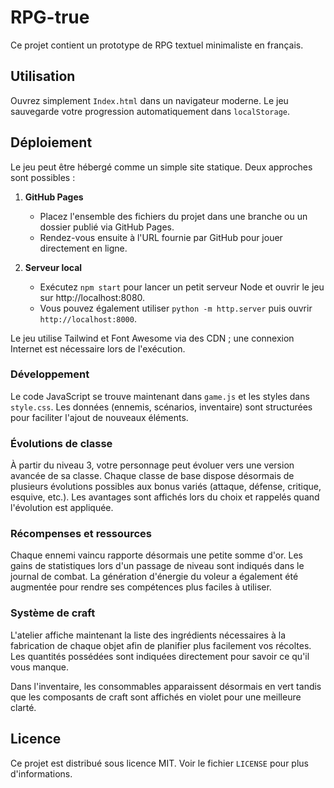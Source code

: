 # RPG-true

Ce projet contient un prototype de RPG textuel minimaliste en français.

## Utilisation

Ouvrez simplement `Index.html` dans un navigateur moderne. Le jeu sauvegarde
votre progression automatiquement dans `localStorage`.

## Déploiement

Le jeu peut être hébergé comme un simple site statique. Deux approches sont
possibles :

1. **GitHub Pages**
   - Placez l'ensemble des fichiers du projet dans une branche ou un dossier
     publié via GitHub Pages.
   - Rendez-vous ensuite à l'URL fournie par GitHub pour jouer directement en
     ligne.

2. **Serveur local**
   - Exécutez `npm start` pour lancer un petit serveur Node et ouvrir le jeu sur http://localhost:8080.
   - Vous pouvez également utiliser `python -m http.server` puis ouvrir `http://localhost:8000`.

Le jeu utilise Tailwind et Font Awesome via des CDN ; une connexion Internet est
nécessaire lors de l'exécution.

### Développement

Le code JavaScript se trouve maintenant dans `game.js` et les styles dans `style.css`.
Les données (ennemis, scénarios, inventaire) sont structurées pour faciliter l'ajout
de nouveaux éléments.

### Évolutions de classe

À partir du niveau 3, votre personnage peut évoluer vers une version avancée de sa
classe. Chaque classe de base dispose désormais de plusieurs évolutions possibles
aux bonus variés (attaque, défense, critique, esquive, etc.). Les avantages sont
affichés lors du choix et rappelés quand l'évolution est appliquée.

### Récompenses et ressources

Chaque ennemi vaincu rapporte désormais une petite somme d'or. Les gains de
statistiques lors d'un passage de niveau sont indiqués dans le journal de
combat. La génération d'énergie du voleur a également été augmentée pour rendre
ses compétences plus faciles à utiliser.

### Système de craft

L'atelier affiche maintenant la liste des ingrédients nécessaires à la
fabrication de chaque objet afin de planifier plus facilement vos récoltes.
Les quantités possédées sont indiquées directement pour savoir ce qu'il vous
manque.

Dans l'inventaire, les consommables apparaissent désormais en vert tandis que
les composants de craft sont affichés en violet pour une meilleure clarté.

## Licence

Ce projet est distribué sous licence MIT. Voir le fichier `LICENSE` pour plus
d'informations.
